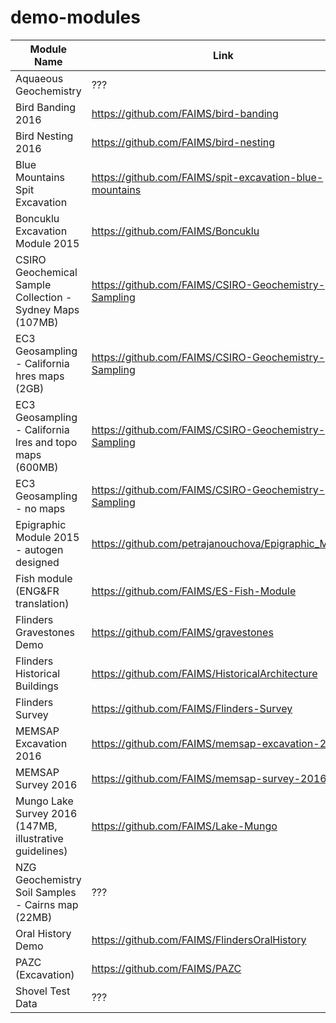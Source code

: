 # demo-modules

| Module Name                                               | Link                                                    |
| --------------------------------------------------------- | ------------------------------------------------------- |
| Aquaeous Geochemistry                                     | ???                                                     |
| Bird Banding 2016                                         | https://github.com/FAIMS/bird-banding                   |
| Bird Nesting 2016                                         | https://github.com/FAIMS/bird-nesting                   |
| Blue Mountains Spit Excavation                            | https://github.com/FAIMS/spit-excavation-blue-mountains |
| Boncuklu Excavation Module 2015                           | https://github.com/FAIMS/Boncuklu                       |
| CSIRO Geochemical Sample Collection - Sydney Maps (107MB) | https://github.com/FAIMS/CSIRO-Geochemistry-Sampling    |
| EC3 Geosampling - California hres maps (2GB)              | https://github.com/FAIMS/CSIRO-Geochemistry-Sampling    |
| EC3 Geosampling - California lres and topo maps (600MB)   | https://github.com/FAIMS/CSIRO-Geochemistry-Sampling    |
| EC3 Geosampling - no maps                                 | https://github.com/FAIMS/CSIRO-Geochemistry-Sampling    |
| Epigraphic Module 2015 - autogen designed                 | https://github.com/petrajanouchova/Epigraphic_Module    |
| Fish module (ENG&FR translation)                          | https://github.com/FAIMS/ES-Fish-Module                 |
| Flinders Gravestones Demo                                 | https://github.com/FAIMS/gravestones                    |
| Flinders Historical Buildings                             | https://github.com/FAIMS/HistoricalArchitecture         |
| Flinders Survey                                           | https://github.com/FAIMS/Flinders-Survey                |
| MEMSAP Excavation 2016                                    | https://github.com/FAIMS/memsap-excavation-2016         |
| MEMSAP Survey 2016                                        | https://github.com/FAIMS/memsap-survey-2016             |
| Mungo Lake Survey 2016 (147MB, illustrative guidelines)   | https://github.com/FAIMS/Lake-Mungo                     |
| NZG Geochemistry Soil Samples - Cairns map (22MB)         | ???                                                     |
| Oral History Demo                                         | https://github.com/FAIMS/FlindersOralHistory            |
| PAZC (Excavation)                                         | https://github.com/FAIMS/PAZC                           |
| Shovel Test Data                                          | ???                                                     |
